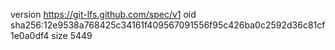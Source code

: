 version https://git-lfs.github.com/spec/v1
oid sha256:12e9538a768425c34161f409567091556f95c426ba0c2592d36c81cf1e0a0df4
size 5449
